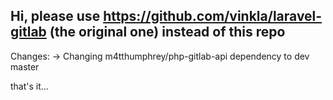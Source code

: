 ## Hi, please use https://github.com/vinkla/laravel-gitlab (the original one) instead of this repo

Changes:
-> Changing m4tthumphrey/php-gitlab-api dependency to dev master

that's it...
